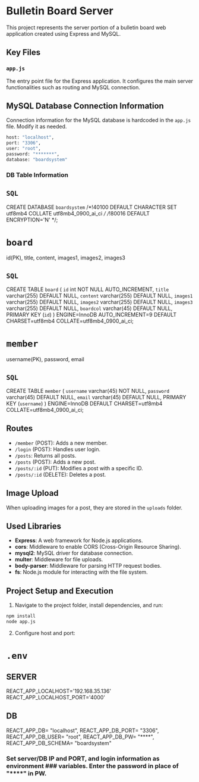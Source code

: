 # Bulletin Board Server

This project represents the server portion of a bulletin board web application created using Express and MySQL.

## Key Files

### `app.js`

The entry point file for the Express application. It configures the main server functionalities such as routing and MySQL connection.

## MySQL Database Connection Information

Connection information for the MySQL database is hardcoded in the `app.js` file. Modify it as needed.

```bash
host: "localhost",
port: "3306",
user: "root",
password: "*******",
database: "boardsystem"
```

### DB Table Information

## `SQL`
CREATE DATABASE `boardsystem` /*!40100 DEFAULT CHARACTER SET utf8mb4 COLLATE utf8mb4_0900_ai_ci */ /*!80016 DEFAULT ENCRYPTION='N' */;

# `board`
id(PK), title, content, images1, images2, images3

## `SQL`
CREATE TABLE `board` (
  `id` int NOT NULL AUTO_INCREMENT,
  `title` varchar(255) DEFAULT NULL,
  `content` varchar(255) DEFAULT NULL,
  `images1` varchar(255) DEFAULT NULL,
  `images2` varchar(255) DEFAULT NULL,
  `images3` varchar(255) DEFAULT NULL,
  `boardcol` varchar(45) DEFAULT NULL,
  PRIMARY KEY (`id`)
) ENGINE=InnoDB AUTO_INCREMENT=9 DEFAULT CHARSET=utf8mb4 COLLATE=utf8mb4_0900_ai_ci;

# `member`
username(PK), password, email

## `SQL`
CREATE TABLE `member` (
  `username` varchar(45) NOT NULL,
  `password` varchar(45) DEFAULT NULL,
  `email` varchar(45) DEFAULT NULL,
  PRIMARY KEY (`username`)
) ENGINE=InnoDB DEFAULT CHARSET=utf8mb4 COLLATE=utf8mb4_0900_ai_ci;

## Routes

- `/member` (POST): Adds a new member.
- `/login` (POST): Handles user login.
- `/posts`: Returns all posts.
- `/posts` (POST): Adds a new post.
- `/posts/:id` (PUT): Modifies a post with a specific ID.
- `/posts/:id` (DELETE): Deletes a post.

## Image Upload

When uploading images for a post, they are stored in the `uploads` folder.

## Used Libraries

- **Express**: A web framework for Node.js applications.
- **cors**: Middleware to enable CORS (Cross-Origin Resource Sharing).
- **mysql2**: MySQL driver for database connection.
- **multer**: Middleware for file uploads.
- **body-parser**: Middleware for parsing HTTP request bodies.
- **fs**: Node.js module for interacting with the file system.

## Project Setup and Execution

1. Navigate to the project folder, install dependencies, and run:

```bash
npm install
node app.js
```

2. Configure host and port:

# `.env`

## SERVER
REACT_APP_LOCALHOST='192.168.35.136'
REACT_APP_LOCALHOST_PORT='4000'

## DB
REACT_APP_DB= "localhost",
REACT_APP_DB_PORT= "3306",
REACT_APP_DB_USER= "root",
REACT_APP_DB_PW= "****",
REACT_APP_DB_SCHEMA= "boardsystem"

### Set server/DB IP and PORT, and login information as environment ### variables. Enter the password in place of "****" in PW.